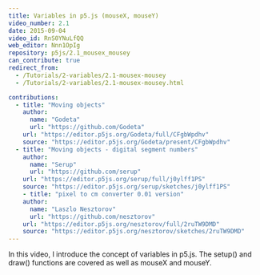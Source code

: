 ```yaml
---
title: Variables in p5.js (mouseX, mouseY)
video_number: 2.1
date: 2015-09-04
video_id: RnS0YNuLfQQ
web_editor: Nnn1OpIg
repository: p5js/2.1_mousex_mousey
can_contribute: true
redirect_from:
  - /Tutorials/2-variables/2.1-mousex-mousey
  - /Tutorials/2-variables/2.1-mousex-mousey.html

contributions:
  - title: "Moving objects"
    author:
      name: "Godeta"
      url: "https://github.com/Godeta"
    url: "https://editor.p5js.org/Godeta/full/CFgbWpdhv"
    source: "https://editor.p5js.org/Godeta/present/CFgbWpdhv"
  - title: "Moving objects - digital segment numbers"
    author:
      name: "Serup"
      url: "https://github.com/serup"
    url: "https://editor.p5js.org/serup/full/j0ylff1PS"
    source: "https://editor.p5js.org/serup/sketches/j0ylff1PS"
    - title: "pixel to cm converter 0.01 version"
    author:
      name: "Laszlo Nesztorov"
      url: "https://github.com/nesztorov"
    url: "https://editor.p5js.org/nesztorov/full/2ruTW9DMD"
    source: "https://editor.p5js.org/nesztorov/sketches/2ruTW9DMD"
---
```

In this video, I introduce the concept of variables in p5.js. The setup() and draw() functions are covered as well as mouseX and mouseY.
